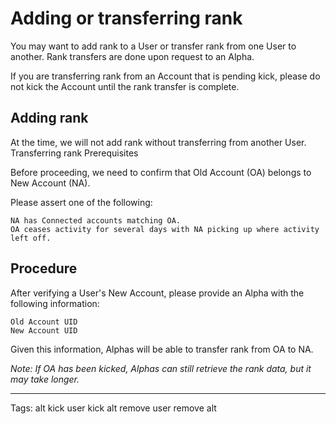 # Adding or transferring rank

You may want to add rank to a User or transfer rank from one User to another. Rank transfers are done upon request to an Alpha.

If you are transferring rank from an Account that is pending kick, please do not kick the Account until the rank transfer is complete.

## Adding rank

At the time, we will not add rank without transferring from another User. Transferring rank Prerequisites

Before proceeding, we need to confirm that Old Account (OA) belongs to New Account (NA).

Please assert one of the following:

```
NA has Connected accounts matching OA.
OA ceases activity for several days with NA picking up where activity left off.
```

## Procedure

After verifying a User's New Account, please provide an Alpha with the following information:

```
Old Account UID
New Account UID
```

Given this information, Alphas will be able to transfer rank from OA to NA.

_Note: If OA has been kicked, Alphas can still retrieve the rank data, but it may take longer._

--------------------------------------------------------------------------------

Tags: alt kick user kick alt remove user remove alt
